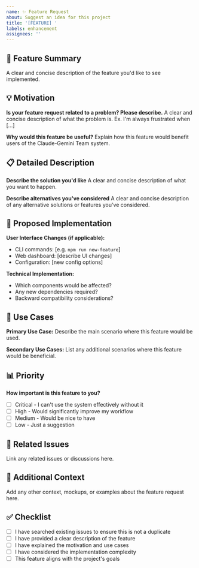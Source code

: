 ```yaml
---
name: ✨ Feature Request
about: Suggest an idea for this project
title: '[FEATURE] '
labels: enhancement
assignees: ''
---
```


## 🎯 Feature Summary

A clear and concise description of the feature you'd like to see implemented.

## 💡 Motivation

**Is your feature request related to a problem? Please describe.**
A clear and concise description of what the problem is. Ex. I'm always frustrated when [...]

**Why would this feature be useful?**
Explain how this feature would benefit users of the Claude-Gemini Team system.

## 📋 Detailed Description

**Describe the solution you'd like**
A clear and concise description of what you want to happen.

**Describe alternatives you've considered**
A clear and concise description of any alternative solutions or features you've considered.

## 🎨 Proposed Implementation

**User Interface Changes (if applicable):**
- CLI commands: [e.g. `npm run new-feature`]
- Web dashboard: [describe UI changes]
- Configuration: [new config options]

**Technical Implementation:**
- Which components would be affected?
- Any new dependencies required?
- Backward compatibility considerations?

## 📖 Use Cases

**Primary Use Case:**
Describe the main scenario where this feature would be used.

**Secondary Use Cases:**
List any additional scenarios where this feature would be beneficial.

## 📊 Priority

**How important is this feature to you?**
- [ ] Critical - I can't use the system effectively without it
- [ ] High - Would significantly improve my workflow
- [ ] Medium - Would be nice to have
- [ ] Low - Just a suggestion

## 🔗 Related Issues

Link any related issues or discussions here.

## 📝 Additional Context

Add any other context, mockups, or examples about the feature request here.

## ✅ Checklist

- [ ] I have searched existing issues to ensure this is not a duplicate
- [ ] I have provided a clear description of the feature
- [ ] I have explained the motivation and use cases
- [ ] I have considered the implementation complexity
- [ ] This feature aligns with the project's goals